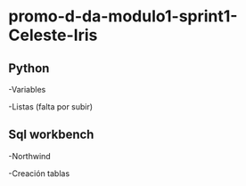 # promo-d-da-modulo1-sprint1-Celeste-Iris

## Python

-Variables

-Listas (falta por subir)

## Sql workbench

-Northwind

-Creación tablas
